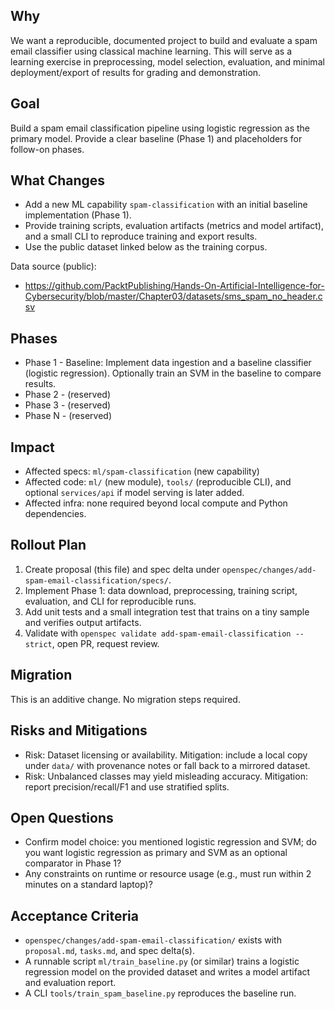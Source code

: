 ## Why

We want a reproducible, documented project to build and evaluate a spam email classifier using classical machine learning. This will serve as a learning exercise in preprocessing, model selection, evaluation, and minimal deployment/export of results for grading and demonstration.

## Goal

Build a spam email classification pipeline using logistic regression as the primary model. Provide a clear baseline (Phase 1) and placeholders for follow-on phases.

## What Changes

- Add a new ML capability `spam-classification` with an initial baseline implementation (Phase 1).
- Provide training scripts, evaluation artifacts (metrics and model artifact), and a small CLI to reproduce training and export results.
- Use the public dataset linked below as the training corpus.

Data source (public):
- https://github.com/PacktPublishing/Hands-On-Artificial-Intelligence-for-Cybersecurity/blob/master/Chapter03/datasets/sms_spam_no_header.csv

## Phases

- Phase 1 - Baseline: Implement data ingestion and a baseline classifier (logistic regression). Optionally train an SVM in the baseline to compare results.
- Phase 2 - (reserved)
- Phase 3 - (reserved)
- Phase N - (reserved)

## Impact

- Affected specs: `ml/spam-classification` (new capability)
- Affected code: `ml/` (new module), `tools/` (reproducible CLI), and optional `services/api` if model serving is later added.
- Affected infra: none required beyond local compute and Python dependencies.

## Rollout Plan

1. Create proposal (this file) and spec delta under `openspec/changes/add-spam-email-classification/specs/`.
2. Implement Phase 1: data download, preprocessing, training script, evaluation, and CLI for reproducible runs.
3. Add unit tests and a small integration test that trains on a tiny sample and verifies output artifacts.
4. Validate with `openspec validate add-spam-email-classification --strict`, open PR, request review.

## Migration

This is an additive change. No migration steps required.

## Risks and Mitigations

- Risk: Dataset licensing or availability. Mitigation: include a local copy under `data/` with provenance notes or fall back to a mirrored dataset.
- Risk: Unbalanced classes may yield misleading accuracy. Mitigation: report precision/recall/F1 and use stratified splits.

## Open Questions

- Confirm model choice: you mentioned logistic regression and SVM; do you want logistic regression as primary and SVM as an optional comparator in Phase 1?
- Any constraints on runtime or resource usage (e.g., must run within 2 minutes on a standard laptop)?

## Acceptance Criteria

- `openspec/changes/add-spam-email-classification/` exists with `proposal.md`, `tasks.md`, and spec delta(s).
- A runnable script `ml/train_baseline.py` (or similar) trains a logistic regression model on the provided dataset and writes a model artifact and evaluation report.
- A CLI `tools/train_spam_baseline.py` reproduces the baseline run.
